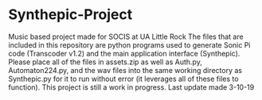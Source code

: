 # Synthepic-Project
Music based project made for SOCIS at UA Little Rock 
The files that are included in this repository are python programs used to generate Sonic Pi code (Transcoder v1.2) and the main application interface (Synthepic). Please place all of the files in assets.zip as well as Auth.py, Automaton224.py, and the wav files into the same working directory as Synthepic.py for it to run without error (it leverages all of these files to function). This project is still a work in progress. 
Last update made 3-10-19
